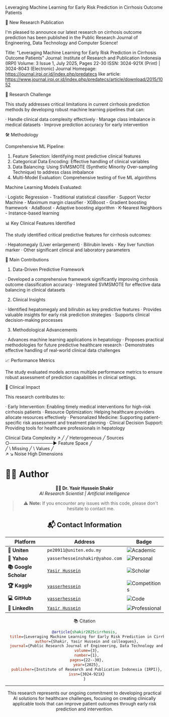 Leveraging Machine Learning for Early Risk Prediction in Cirrhosis Outcome Patients

📄 New Research Publication

I'm pleased to announce our latest research on cirrhosis outcome prediction has been published in the Public Research Journal of Engineering, Data Technology and Computer Science!

Title: "Leveraging Machine Learning for Early Risk Prediction in Cirrhosis Outcome Patients"
Journal: Institute of Research and Publication Indonesia (IRPI)
Volume: 3 Issue 1, July 2025, Pages 22-30
ISSN: 3024-921X (Print) | 3024-8043 (Electronic)
Journal Homepage: https://journal.irpi.or.id/index.php/predatecs
like article: https://www.journal.irpi.or.id/index.php/predatecs/article/download/2015/1052

🎯 Research Challenge

This study addresses critical limitations in current cirrhosis prediction methods by developing robust machine learning pipelines that can:

· Handle clinical data complexity effectively
· Manage class imbalance in medical datasets
· Improve prediction accuracy for early intervention

🛠️ Methodology

Comprehensive ML Pipeline:

1. Feature Selection: Identifying most predictive clinical features
2. Categorical Data Encoding: Effective handling of clinical variables
3. Data Balancing: Using SVMSMOTE (Synthetic Minority Over-sampling Technique) to address class imbalance
4. Multi-Model Evaluation: Comprehensive testing of five ML algorithms

Machine Learning Models Evaluated:

· Logistic Regression - Traditional statistical classifier
· Support Vector Machine - Maximum margin classifier
· XGBoost - Gradient boosting framework
· AdaBoost - Adaptive boosting algorithm
· K-Nearest Neighbors - Instance-based learning

📊 Key Clinical Features Identified

The study identified critical predictive features for cirrhosis outcomes:

· Hepatomegaly (Liver enlargement)
· Bilirubin levels - Key liver function marker
· Other significant clinical and laboratory parameters

🚀 Main Contributions

1. Data-Driven Predictive Framework

· Developed a comprehensive framework significantly improving cirrhosis outcome classification accuracy
· Integrated SVMSMOTE for effective data balancing in clinical datasets

2. Clinical Insights

· Identified hepatomegaly and bilirubin as key predictive features
· Provides valuable insights for early risk prediction strategies
· Supports clinical decision-making processes

3. Methodological Advancements

· Advances machine learning applications in hepatology
· Proposes practical methodologies for future predictive healthcare research
· Demonstrates effective handling of real-world clinical data challenges

📈 Performance Metrics

The study evaluated models across multiple performance metrics to ensure robust assessment of prediction capabilities in clinical settings.

🏥 Clinical Impact

This research contributes to:

· Early Intervention: Enabling timely medical interventions for high-risk cirrhosis patients
· Resource Optimization: Helping healthcare providers allocate resources effectively
· Personalized Medicine: Supporting patient-specific risk assessment and treatment planning
· Clinical Decision Support: Providing tools for healthcare professionals in hepatology


Clinical Data Complexity
          ↗
         ╱ 
        ╱ Heterogeneous
       ╱   Sources
      ○──────────────▶ Feature Space
     ╱ \
    ╱   \ Missing
   ╱     \ Values
  ╱       \
 ↗         ↘
Noise      High Dimensions

# 👨‍💻 Author

<div align="center">

**🧑‍🔬 Dr. Yasir Hussein Shakir**  
*AI Research Scientist | Artificial intelligence*



> ⚠️ **Note:** If you encounter any issues with this code, please don't hesitate to contact me.

## 📬 Contact Information

<div align="center">

| Platform | Address | Badge |
|----------|---------|-------|
| **🏫 Uniten** | `pe20911@uniten.edu.my` | ![Academic](https://img.shields.io/badge/%F0%9F%93%A7_Academic-00A2FF?style=flat-square) |
| **📮 Yahoo** | `yasserhesseinshakir@yahoo.com` | ![Personal](https://img.shields.io/badge/%F0%9F%93%A8_Personal-720E9E?style=flat-square) |
| **📚 Google Scholar** | [`Yasir Hussein`](https://scholar.google.com/citations?user=37iNJq0AAAAJ&hl=en) | ![Scholar](https://img.shields.io/badge/%F0%9F%93%9A_Scholar-4285F4?style=flat-square) |
| **🏆 Kaggle** | [`yasserhessein`](https://www.kaggle.com/yasserhessein) | ![Competitions](https://img.shields.io/badge/%F0%9F%A5%87_Competitions-20BEFF?style=flat-square) |
| **💻 GitHub** | [`yasserhessein`](https://github.com/yasserhessein) | ![Code](https://img.shields.io/badge/%F0%9F%90%99_Code-181717?style=flat-square) |
| **💼 LinkedIn** | [`Yasir Hussein`](https://www.linkedin.com/in/yasir-hussein-314a65201/) | ![Professional](https://img.shields.io/badge/%F0%9F%91%94_Professional-0077B5?style=flat-square) |

</div>


📚 Citation

```bibtex
@article{shakir2025cirrhosis,
  title={Leveraging Machine Learning for Early Risk Prediction in Cirrhosis Outcome Patients},
  author={Shakir, Yasir Hussein and colleagues},
  journal={Public Research Journal of Engineering, Data Technology and Computer Science},
  volume={3},
  number={1},
  pages={22--30},
  year={2025},
  publisher={Institute of Research and Publication Indonesia (IRPI)},
  issn={3024-921X}
}
```

---

This research represents our ongoing commitment to developing practical AI solutions for healthcare challenges, focusing on creating clinically applicable tools that can improve patient outcomes through early risk prediction and intervention.